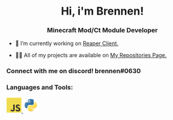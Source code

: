 <h1 align="center">Hi, i'm Brennen!</h1>
<h3 align="center">Minecraft Mod/Ct Module Developer</h3>

- 🔭 I’m currently working on [Reaper Client.](https://github.com/brennendev/reaperclient)

- 👨‍💻 All of my projects are available on [My Repositories Page.](https://github.com/brennendev?tab=repositories)

<h3 align="left">Connect with me on discord! brennen#0630</h3>
<p align="left">
</p>

<h3 align="left">Languages and Tools:</h3>
<p align="left"> <a href="https://developer.mozilla.org/en-US/docs/Web/JavaScript" target="_blank" rel="noreferrer"> <img src="https://raw.githubusercontent.com/devicons/devicon/master/icons/javascript/javascript-original.svg" alt="javascript" width="40" height="40"/> </a> <a href="https://www.python.org" target="_blank" rel="noreferrer"> <img src="https://raw.githubusercontent.com/devicons/devicon/master/icons/python/python-original.svg" alt="python" width="40" height="40"/> </a> </p>
